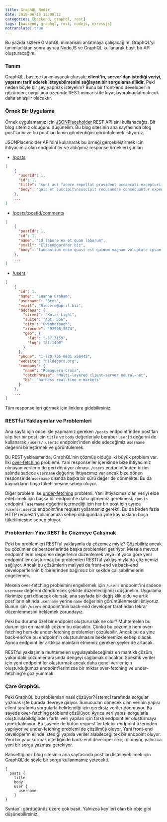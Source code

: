 ```yaml
---
title: GraphQL Nedir
date: 2018-06-18 12:00:12
categories: [backend, graphql, rest]
tags: [backend, graphql, rest, nodejs, exressjs]
notranslate: true
---
```


Bu yazıda sizlere GraphQL mimarisini anlatmaya çalışacağım.
GraphQL'yi tanımladıktan sonra ayrıca NodeJS ve
GraphQL kullanarak basit bir API oluşturacağım.

### Tanım

GraphQL, basitçe tanımlayacak olursak; **client'in, server'dan 
istediği veriyi, yapısını tarif ederek isteyebilmesini sağlayan 
bir sorgulama dilidir.**
Peki neden böyle bir şey yapmak isteyelim? Bunu bir front-end 
developer'in gözünden, uygulama üzerinde 
REST mimarisi ile kıyaslayarak anlatmak çok daha anlaşılır 
olacaktır.

### Örnek Bir Uygulama

Örnek uygulamamız için [JSONPlaceholder] REST API'sini kullanacağız.
Bir blog sitemiz olduğunu düşünelim. Bu blog sitesinin ana sayfasında
blog post'larını ve bu post'ları kimin gönderdiğini görüntülemek istiyoruz.

JSONPlaceholder API'sini kullanarak bu örneği gerçekleştirmek için
ihtiyacımız olan endpoint'ler ve aldığımız response örnekleri şunlar:

- [/posts]
``` json
[
    {
      "userId": 1,
      "id": 1,
      "title": "sunt aut facere repellat provident occaecati excepturi optio reprehenderit",
      "body": "quia et suscipit\nsuscipit recusandae consequuntur expedita et cum\nreprehenderit molestiae ut ut quas totam\nnostrum rerum est autem sunt rem eveniet architecto"
    },
    ...
]
```
- [/posts/:postId/comments]
``` json
[
    {
      "postId": 1,
      "id": 1,
      "name": "id labore ex et quam laborum",
      "email": "Eliseo@gardner.biz",
      "body": "laudantium enim quasi est quidem magnam voluptate ipsam eos\ntempora quo necessitatibus\ndolor quam autem quasi\nreiciendis et nam sapiente accusantium"
    },
    ...
]
```
- [/users]
``` json
[
    {
      "id": 1,
      "name": "Leanne Graham",
      "username": "Bret",
      "email": "Sincere@april.biz",
      "address": {
        "street": "Kulas Light",
        "suite": "Apt. 556",
        "city": "Gwenborough",
        "zipcode": "92998-3874",
        "geo": {
          "lat": "-37.3159",
          "lng": "81.1496"
        }
      },
      "phone": "1-770-736-8031 x56442",
      "website": "hildegard.org",
      "company": {
        "name": "Romaguera-Crona",
        "catchPhrase": "Multi-layered client-server neural-net",
        "bs": "harness real-time e-markets"
      }
    },
    ...
]
```

Tüm response'leri görmek için linklere gidebilirsiniz.

### RESTful Yaklaşımlar ve Problemleri

Ana sayfa için öncelikle yapmamız gereken `/posts` endpoint'inden post'ları
alıp her bir post için `title` ve `body` değerleriyle beraber `userId` değerini de
kullanarak `/users/:userId` endpoint'inden elde edeceğimiz `username` değerini birleştirmek
ve görüntülemek.

Bu REST yaklaşımında, GraphQL'nin çözmüş olduğu iki büyük problem
var. İlki [over-fetching] problemi. Yani response'ler içerisinde
bize ihtiyacımız olmayan verilerin de geri dönüyor olması. `/users`
endpoint'inden bizim aslında sadece `username` değerine ihtiyacımız var
ancak bize dönen response'de `username` dışında başka bir sürü değer de
dönmekte. Bu da kaynakların boşa tüketilmesine sebep oluyor.

Diğer problem ise [under-fetching] problemi. Yani ihtiyacımız olan
veriyi elde edebilmek için başka bir endpoint'e daha gitmemiz
gerekmesi. `/posts` endpoint'i `username` değerini içermediği için 
her bir post için ayrıca `/users/:userId` endpoint'ine request yollamamız gerekti.
Bu da birden fazla HTTP request'i yollamamıza sebep
olduğundan yine kaynakların boşa tüketilmesine sebep oluyor.

### Problemleri Yine REST İle Çözmeye Çalışmak

Peki bu problemleri RESTful yaklaşımla da çözemez miyiz? Çözebiliriz ancak
bu çözümler de beraberlerinde başka problemleri getiriyor. Mesela
mevcut endpoint'lerin response değerlerini düzenlemek veya ihtiyaca göre 
yeni endpoint'ler oluşturmak bu problemleri RESTful yaklaşımıyla da çözmemizi sağlıyor.
Ancak bu çözümlerin maliyeti de front-end ve back-end developer'lerinin birbirlerinden
bağımsız bir şekilde çalışabilmelerini engellemek. 

Mesela over-fetching problemini engellemek için `/users` endpoint'ini
sadece `username` değerini döndürecek şekilde düzenlediğimizi düşünelim.
Uygulama fikrimize geri dönecek olursak,
ana sayfada bir değişiklik oldu ve artık post'ların altında `username` yerine `name` değerinin 
görüntülenmesini istiyoruz. Bunun için `/users` endpoint'inin back-end developer
tarafından tekrar düzenlenmesini beklemek zorundayız.

Peki bu duruma özel bir endpoint oluşturursak ne olur? Muhtemelen bu durum için en mantıklı
çözüm bu olacaktır. Çünkü bu çözümle hem over-fetching hem de under-fetching 
problemleri çözülebilir. Ancak bu da yine back-end'de bu endpoint'in oluşturulmasını
beklememize sebep olacak. Ayrıca endpoint'ler arttıkça maintain etmemiz gereken şeyler de artacak.

RESTful yaklaşımla muhtemelen uygulayabileceğimiz en mantıklı çözüm, 
yukarıdaki çözümler arasında dengeyi sağlamak olacaktır.
Spesifik veriler için yeni endpoint'ler oluşturmak ancak daha genel veriler için oluşturduğumuz
endpoint'lerimizde bir miktar over-fetching ve under-fetching'e göz yummak.

### Çare GraphQL

Peki GraphQL bu problemları nasıl çözüyor? İstemci tarafında sorgular 
yazmak işte burada devreye giriyor. Sunucudan
dönecek olan verinin yapısı client tarafında sorgularla
belirlendiği için gereksiz veriler dönmüyor. Bu sayede over-fetching
problemi çözülüyor. Ayrıca veri yapısı sorgularla oluşturulabildiğinden
farklı veri yapıları için farklı endpoint'ler oluşturmaya gerek kalmıyor. Bu
sayede de bütün request'ler tek bir endpoint üzerinden yapılıyor ve
under-fetching problemi de çözülmüş oluyor. Yani front-end developer'ın
elinde istediği yapıda veriler alabileceği tek bir endpoint oluyor.
Yeni bir yapı kurmak istediğinde back-end developer ile işi olmuyor,
yalnızca yeni bir sorgu yazması gerekiyor.

Bahsettiğimiz blog sitesinin ana sayfasında post'ları listeleyebilmek için
GraphQL'de şöyle bir sorgu kullanmamız yetecekti.
```
{
  posts {
    title
    body
    user {
      username
    }
}    
```
Syntax'ı gördüğünüz üzere çok basit. Yalnızca key'leri olan bir obje
gibi düşünebilirsiniz.



[CRUD]: https://en.wikipedi0.org/wiki/Create,_read,_update_and_delete
[JSONPlaceholder]: https://jsonplaceholder.typicode.com/
[/posts]: https://jsonplaceholder.typicode.com/posts
[/posts/:postId/comments]: https://jsonplaceholder.typicode.com/posts/1/comments
[/users]: https://jsonplaceholder.typicode.com/users
[over-fetching]: https://stackoverflow.com/a/44568365
[under-fetching]: https://stackoverflow.com/a/44568365